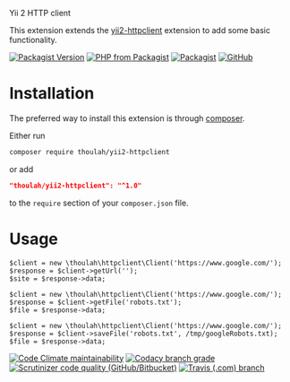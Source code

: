 Yii 2 HTTP client

This extension extends the [yii2-httpclient](https://github.com/yiisoft/yii2-httpclient)
extension to add some basic functionality.

[![Packagist Version](https://img.shields.io/packagist/v/thoulah/yii2-httpclient.svg)](https://packagist.org/packages/thoulah/yii2-httpclient)
[![PHP from Packagist](https://img.shields.io/packagist/php-v/thoulah/yii2-httpclient.svg)](https://php.net/)
[![Packagist](https://img.shields.io/packagist/dt/thoulah/yii2-httpclient.svg)](https://packagist.org/packages/thoulah/yii2-httpclient)
[![GitHub](https://img.shields.io/github/license/Thoulah/yii2-httpclient.svg)](https://github.com/Thoulah/yii2-httpclient/blob/master/LICENSE)

# Installation

The preferred way to install this extension is through [composer](https://getcomposer.org/).

Either run

```bash
composer require thoulah/yii2-httpclient
```

or add

```json
"thoulah/yii2-httpclient": "^1.0"
```

to the `require` section of your `composer.json` file.

# Usage

```
$client = new \thoulah\httpclient\Client('https://www.google.com/');
$response = $client->getUrl('');
$site = $response->data;
```

```
$client = new \thoulah\httpclient\Client('https://www.google.com/');
$response = $client->getFile('robots.txt');
$file = $response->data;

```

```
$client = new \thoulah\httpclient\Client('https://www.google.com/');
$response = $client->saveFile('robots.txt', /tmp/googleRobots.txt);
$file = $response->data;
```

[![Code Climate maintainability](https://img.shields.io/codeclimate/maintainability/Thoulah/yii2-httpclient.svg)](https://codeclimate.com/github/Thoulah/yii2-httpclient/maintainability)
[![Codacy branch grade](https://img.shields.io/codacy/grade/77359b0ae813411895da7d33bb009bf0/master.svg)](https://www.codacy.com/app/Thoulah/yii2-httpclient)
[![Scrutinizer code quality (GitHub/Bitbucket)](https://img.shields.io/scrutinizer/quality/g/Thoulah/yii2-httpclient/master.svg)](https://scrutinizer-ci.com/g/Thoulah/yii2-httpclient/?branch=master)
[![Travis (.com) branch](https://img.shields.io/travis/com/Thoulah/yii2-httpclient/master.svg)](https://travis-ci.com/Thoulah/yii2-httpclient)
